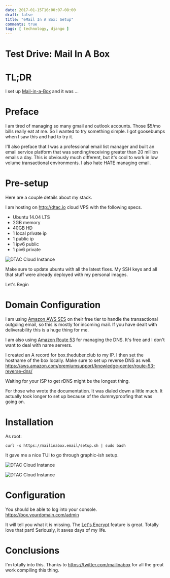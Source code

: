 ```yaml
---
date: 2017-01-15T16:00:07-08:00
draft: false
title: "eMail In A Box: Setup"
comments: true
tags: [ technology, django ]
---
```


# Test Drive: Mail In A Box

# TL;DR

I set up [Mail-in-a-Box](https://mailinabox.email/) and it was ...

# Preface


I am tired of managing so many gmail and outlook accounts. Those $5/mo bills really eat at me. So I wanted to try something simple. I got goosebumps when I saw this and had to try it.

I'll also preface that I was a professional email list manager and built an email service platform that was sending/receiving greater than 20 million emails a day. This is obviously much different, but it's cool to work in low volume transactional environments. I also hate HATE managing email.


# Pre-setup

Here are a couple details about my stack.

I am hosting on http://dtac.io cloud VPS with the following specs.

- Ubuntu 14.04 LTS
- 2GB memory
- 40GB HD
- 1 local private ip
- 1 public ip
- 1 ipv6 public
- 1 piv6 private


![DTAC Cloud Instance](/images/mib1.png)

Make sure to update ubuntu with all the latest fixes. My SSH keys and all that stuff were already deployed with my personal images.

Let's Begin

# Domain Configuration


I am using [Amazon AWS SES](https://aws.amazon.com/ses/) on their free tier to handle the transactional outgoing email, so this is mostly for incoming mail. If you have dealt with deliverability this is a huge thing for me.

I am also using [Amazon Route 53](https://aws.amazon.com/route53/) for managing the DNS. It's free and I don't want to deal with name servers.

I created an A record for box.theduber.club to my IP. I then set the hostname of the box locally. Make sure to set up reverse DNS as well. https://aws.amazon.com/premiumsupport/knowledge-center/route-53-reverse-dns/

Waiting for your ISP to get rDNS might be the longest thing.

For those who wrote the documentation. It was dialed down a little much. It actually took longer to set up because of the dummyproofing that was going on.

# Installation

As root:

    curl -s https://mailinabox.email/setup.sh | sudo bash

It gave me a nice TUI to go through graphic-ish setup.

![DTAC Cloud Instance](/images/mib2.png)

![DTAC Cloud Instance](/images/mib3.png)

# Configuration


You should be able to log into your console. https://box.yourdomain.com/admin


It will tell you what it is missing. The [Let's Encrypt](https://letsencrypt.org/) feature is great. Totally love that part! Seriously, it saves days of my life.


# Conclusions

I'm totally into this. Thanks to https://twitter.com/mailinabox for all the great work compiling this thing.
